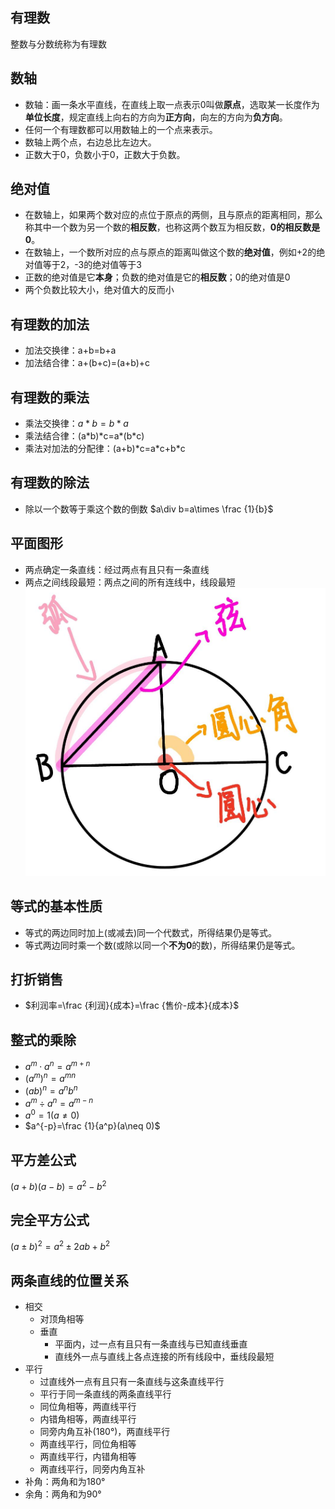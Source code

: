 <script id="MathJax-script" async src="https://cdn.jsdelivr.net/npm/mathjax@3/es5/tex-mml-chtml.js"></script>

## 有理数
整数与分数统称为有理数

## 数轴
- 数轴：画一条水平直线，在直线上取一点表示0叫做**原点**，选取某一长度作为**单位长度**，规定直线上向右的方向为**正方向**，向左的方向为**负方向**。
- 任何一个有理数都可以用数轴上的一个点来表示。
- 数轴上两个点，右边总比左边大。
- 正数大于0，负数小于0，正数大于负数。

## 绝对值
- 在数轴上，如果两个数对应的点位于原点的两侧，且与原点的距离相同，那么称其中一个数为另一个数的**相反数**，也称这两个数互为相反数，**0的相反数是0**。
- 在数轴上，一个数所对应的点与原点的距离叫做这个数的**绝对值**，例如+2的绝对值等于2，-3的绝对值等于3
- 正数的绝对值是它**本身**；负数的绝对值是它的**相反数**；0的绝对值是0
- 两个负数比较大小，绝对值大的反而小

## 有理数的加法
- 加法交换律：a+b=b+a
- 加法结合律：a+(b+c)=(a+b)+c

## 有理数的乘法
- 乘法交换律：$a*b=b*a$
- 乘法结合律：(a\*b)\*c=a\*(b\*c)
- 乘法对加法的分配律：(a+b)\*c=a\*c+b\*c

## 有理数的除法
- 除以一个数等于乘这个数的倒数
$a\div b=a\times \frac {1}{b}$

## 平面图形
- 两点确定一条直线：经过两点有且只有一条直线
- 两点之间线段最短：两点之间的所有连线中，线段最短
![CZSX](CZSX/photo_2024-09-12_00-45-50.jpg)

## 等式的基本性质
- 等式的两边同时加上(或减去)同一个代数式，所得结果仍是等式。
- 等式两边同时乘一个数(或除以同一个**不为0**的数)，所得结果仍是等式。

## 打折销售
- $利润率=\frac {利润}{成本}=\frac {售价-成本}{成本}$

## 整式的乘除
- $a^m \cdot a^n=a^{m+n}$
- $(a^m)^n=a^{mn}$
- $(ab)^n=a^nb^n$
- $a^m \div a^n=a^{m-n}$
- $a^0=1 (a\neq 0)$
- $a^{-p}=\frac {1}{a^p}(a\neq 0)$

## 平方差公式
$(a+b)(a-b)=a^2-b^2$

## 完全平方公式
$(a \pm b)^2=a^2 \pm 2ab+b^2$

## 两条直线的位置关系
- 相交
    - 对顶角相等
    - 垂直
         - 平面内，过一点有且只有一条直线与已知直线垂直
        - 直线外一点与直线上各点连接的所有线段中，垂线段最短
- 平行
    - 过直线外一点有且只有一条直线与这条直线平行
    - 平行于同一条直线的两条直线平行
    - 同位角相等，两直线平行
    - 内错角相等，两直线平行
    - 同旁内角互补(180°)，两直线平行
    - 两直线平行，同位角相等
    - 两直线平行，内错角相等
    - 两直线平行，同旁内角互补
- 补角：两角和为180°
- 余角：两角和为90°




